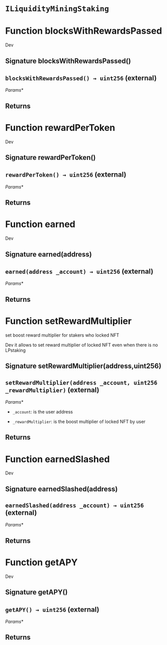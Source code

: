# `ILiquidityMiningStaking`




# Function blocksWithRewardsPassed

Dev 
## Signature blocksWithRewardsPassed()
## `blocksWithRewardsPassed() → uint256` (external)
*Params**

**Returns**
-----
# Function rewardPerToken

Dev 
## Signature rewardPerToken()
## `rewardPerToken() → uint256` (external)
*Params**

**Returns**
-----
# Function earned

Dev 
## Signature earned(address)
## `earned(address _account) → uint256` (external)
*Params**

**Returns**
-----
# Function setRewardMultiplier
set boost reward multiplier for stakers who locked NFT

Dev it allows to set reward multiplier of locked NFT even when there is no LPstaking

## Signature setRewardMultiplier(address,uint256)
## `setRewardMultiplier(address _account, uint256 _rewardMultiplier)` (external)
*Params**
 - `_account`: is the user address

 - `_rewardMultiplier`: is the boost multiplier of locked NFT by user

**Returns**
-----
# Function earnedSlashed

Dev 
## Signature earnedSlashed(address)
## `earnedSlashed(address _account) → uint256` (external)
*Params**

**Returns**
-----
# Function getAPY

Dev 
## Signature getAPY()
## `getAPY() → uint256` (external)
*Params**

**Returns**
-----

